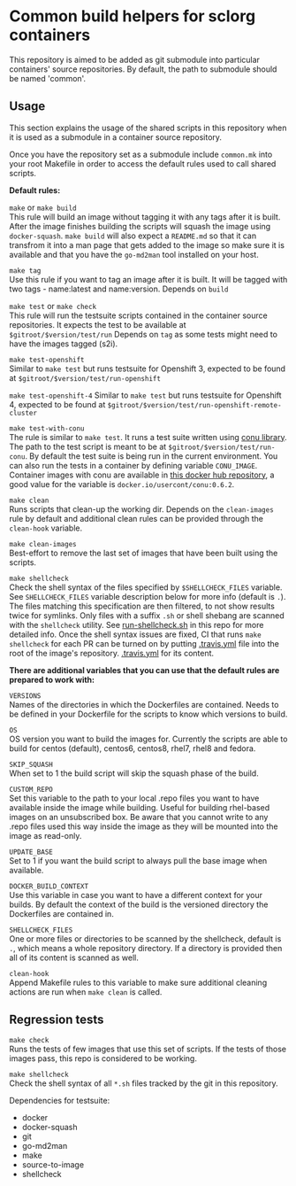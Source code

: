 Common build helpers for sclorg containers
==========================================

This repository is aimed to be added as git submodule into particular
containers' source repositories.  By default, the path to submodule should be
named 'common'.

Usage
-----

This section explains the usage of the shared scripts in this repository when
it is used as a submodule in a container source repository.

Once you have the repository set as a submodule include `common.mk` into your
root Makefile in order to access the default rules used to call shared scripts.

**Default rules:**

`make` or `make build`  
This rule will build an image without tagging it with any tags after it is built.
After the image finishes building the scripts will squash the image using `docker-squash`.
`make build` will also expect a `README.md` so that it can transfrom it into
a man page that gets added to the image so make sure it is available and that
you have the `go-md2man` tool installed on your host.


`make tag`  
Use this rule if you want to tag an image after it is built. It will be tagged with
two tags - name:latest and name:version.
Depends on `build`

`make test` or `make check`  
This rule will run the testsuite scripts contained in the container source repositories.
It expects the test to be available at `$gitroot/$version/test/run`
Depends on `tag` as some tests might need to have the images tagged (s2i).

`make test-openshift`  
Similar to `make test` but runs testsuite for Openshift 3, expected to be found at
`$gitroot/$version/test/run-openshift`

`make test-openshift-4`
Similar to `make test` but runs testsuite for Openshift 4, expected to be found at
`$gitroot/$version/test/run-openshift-remote-cluster`

`make test-with-conu`  
The rule is similar to `make test`. It runs a test suite written using [conu
library](https://github.com/user-cont/conu). The path to the test script is
meant to be at `$gitroot/$version/test/run-conu`. By default the test suite is
being run in the current environment. You can also run the tests in a container
by defining variable `CONU_IMAGE`. Container images with conu are available in
[this docker hub repository](docker.io/usercont/conu:0.6.2), a good value for
the variable is `docker.io/usercont/conu:0.6.2`.

`make clean`  
Runs scripts that clean-up the working dir. Depends on the `clean-images` rule by default
and additional clean rules can be provided through the `clean-hook` variable.

`make clean-images`  
Best-effort to remove the last set of images that have been built using the scripts.

`make shellcheck`  
Check the shell syntax of the files specified by `$SHELLCHECK_FILES` variable.
See `SHELLCHECK_FILES` variable description below for more info (default is `.`).
The files matching this specification are then filtered, to not show results twice
for symlinks. Only files with a suffix `.sh` or shell shebang are scanned with
the `shellcheck` utility. See [run-shellcheck.sh](./run-shellcheck.sh) in this repo for more detailed info.
Once the shell syntax issues are fixed, CI that runs `make shellcheck` for each PR can be
turned on by putting [.travis.yml](.travis.yml) file into the root of the image's repository.
[.travis.yml](https://github.com/sclorg/container-common-scripts/blob/master/.travis.yml)
for its content.

**There are additional variables that you can use that the default rules are prepared to
work with:**

`VERSIONS`  
Names of the directories in which the Dockerfiles are contained. Needs to be defined in your
Dockerfile for the scripts to know which versions to build.

`OS`  
OS version you want to build the images for. Currently the scripts are able to build for
centos (default), centos6, centos8, rhel7, rhel8 and fedora.

`SKIP_SQUASH`  
When set to 1 the build script will skip the squash phase of the build.

`CUSTOM_REPO`  
Set this variable to the path to your local .repo files you want to have available inside
the image while building. Useful for building rhel-based images on an unsubscribed box.
Be aware that you cannot write to any .repo files used this way inside the image as they
will be mounted into the image as read-only.

`UPDATE_BASE`  
Set to 1 if you want the build script to always pull the base image when available.

`DOCKER_BUILD_CONTEXT`  
Use this variable in case you want to have a different context for your builds. By default
the context of the build is the versioned directory the Dockerfiles are contained in.

`SHELLCHECK_FILES`  
One or more files or directories to be scanned by the shellcheck, default is `.`, which
means a whole repository directory. If a directory is provided then all of its content
is scanned as well.

`clean-hook`  
Append Makefile rules to this variable to make sure additional cleaning actions are run
when `make clean` is called.

Regression tests
----------------

`make check`  
Runs the tests of few images that use this set of scripts. If the tests of those
images pass, this repo is considered to be working.

`make shellcheck`  
Check the shell syntax of all `*.sh` files tracked by the git in this repository.

Dependencies for testsuite:

- docker
- docker-squash
- git
- go-md2man
- make
- source-to-image
- shellcheck
